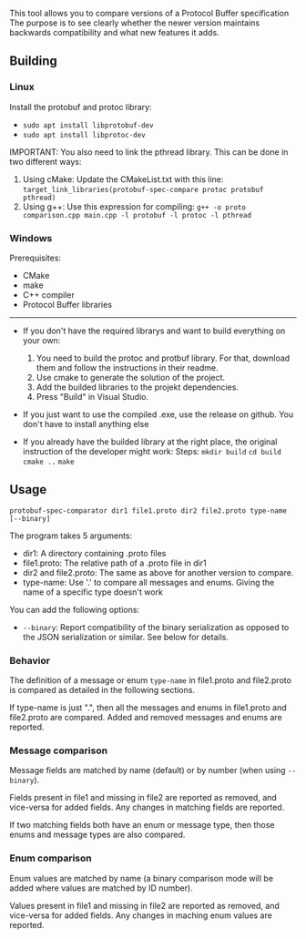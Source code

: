 This tool allows you to compare versions of a Protocol Buffer specification
The purpose is to see clearly whether the newer version maintains backwards compatibility and what new features it adds.

## Building

### Linux
Install the protobuf and protoc library:
 - ```sudo apt install libprotobuf-dev```
 - ```sudo apt install libprotoc-dev```

IMPORTANT:
You also need to link the pthread library. This can be done in two different ways:
1) Using cMake: Update the CMakeList.txt with this line: 
   ```target_link_libraries(protobuf-spec-compare protoc protobuf pthread)```
2) Using g++: Use this expression for compiling: ```g++ -o proto comparison.cpp main.cpp -l protobuf -l protoc -l pthread```
    
### Windows

Prerequisites:

- CMake
- make
- C++ compiler
- Protocol Buffer libraries
----

- If you don't have the required librarys and want to build everything on your own:
    1) You need to build the protoc and protbuf library. For that, download them and follow the instructions in their readme.
    2) Use cmake to generate the solution of the project.
    3) Add the builded libraries to the projekt dependencies.
    4) Press "Build" in Visual Studio.

- If you just want to use the compiled .exe, use the release on github. You don't have to install anything else 

- If you already have the builded library at the right place, the original instruction of the developer might work:
    Steps:
        ```mkdir build```
        ```cd build```
        ```cmake ..```
        ```make```

## Usage

    protobuf-spec-comparator dir1 file1.proto dir2 file2.proto type-name [--binary]

The program takes 5 arguments:

- dir1: A directory containing .proto files
- file1.proto: The relative path of a .proto file in dir1
- dir2 and file2.proto: The same as above for another version to compare.
- type-name: Use '.' to compare all messages and enums. Giving the name of a specific type doesn't work

You can add the following options:

- `--binary`: Report compatibility of the binary serialization as opposed to the JSON serialization or similar. See below for details.

### Behavior

The definition of a message or enum `type-name` in file1.proto and file2.proto is compared as detailed in the following sections.

If type-name is just ".", then all the messages and enums in file1.proto and file2.proto are compared.
Added and removed messages and enums are reported.

### Message comparison

Message fields are matched by name (default) or by number (when using `--binary`).

Fields present in file1 and missing in file2 are reported as removed, and vice-versa for added fields.
Any changes in matching fields are reported.

If two matching fields both have an enum or message type, then those enums and message types are also compared.

### Enum comparison

Enum values are matched by name (a binary comparison mode will be added where values are matched by ID number).

Values present in file1 and missing in file2 are reported as removed, and vice-versa for added fields.
Any changes in maching enum values are reported.
